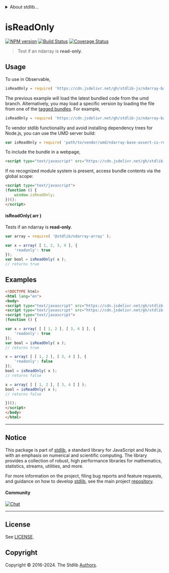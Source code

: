 <!--

@license Apache-2.0

Copyright (c) 2022 The Stdlib Authors.

Licensed under the Apache License, Version 2.0 (the "License");
you may not use this file except in compliance with the License.
You may obtain a copy of the License at

   http://www.apache.org/licenses/LICENSE-2.0

Unless required by applicable law or agreed to in writing, software
distributed under the License is distributed on an "AS IS" BASIS,
WITHOUT WARRANTIES OR CONDITIONS OF ANY KIND, either express or implied.
See the License for the specific language governing permissions and
limitations under the License.

-->


<details>
  <summary>
    About stdlib...
  </summary>
  <p>We believe in a future in which the web is a preferred environment for numerical computation. To help realize this future, we've built stdlib. stdlib is a standard library, with an emphasis on numerical and scientific computation, written in JavaScript (and C) for execution in browsers and in Node.js.</p>
  <p>The library is fully decomposable, being architected in such a way that you can swap out and mix and match APIs and functionality to cater to your exact preferences and use cases.</p>
  <p>When you use stdlib, you can be absolutely certain that you are using the most thorough, rigorous, well-written, studied, documented, tested, measured, and high-quality code out there.</p>
  <p>To join us in bringing numerical computing to the web, get started by checking us out on <a href="https://github.com/stdlib-js/stdlib">GitHub</a>, and please consider <a href="https://opencollective.com/stdlib">financially supporting stdlib</a>. We greatly appreciate your continued support!</p>
</details>

# isReadOnly

[![NPM version][npm-image]][npm-url] [![Build Status][test-image]][test-url] [![Coverage Status][coverage-image]][coverage-url] <!-- [![dependencies][dependencies-image]][dependencies-url] -->

> Test if an ndarray is **read-only**.

<!-- Section to include introductory text. Make sure to keep an empty line after the intro `section` element and another before the `/section` close. -->

<section class="intro">

</section>

<!-- /.intro -->

<!-- Package usage documentation. -->



<section class="usage">

## Usage

To use in Observable,

```javascript
isReadOnly = require( 'https://cdn.jsdelivr.net/gh/stdlib-js/ndarray-base-assert-is-read-only@umd/browser.js' )
```
The previous example will load the latest bundled code from the umd branch. Alternatively, you may load a specific version by loading the file from one of the [tagged bundles](https://github.com/stdlib-js/ndarray-base-assert-is-read-only/tags). For example,

```javascript
isReadOnly = require( 'https://cdn.jsdelivr.net/gh/stdlib-js/ndarray-base-assert-is-read-only@v0.2.0-umd/browser.js' )
```

To vendor stdlib functionality and avoid installing dependency trees for Node.js, you can use the UMD server build:

```javascript
var isReadOnly = require( 'path/to/vendor/umd/ndarray-base-assert-is-read-only/index.js' )
```

To include the bundle in a webpage,

```html
<script type="text/javascript" src="https://cdn.jsdelivr.net/gh/stdlib-js/ndarray-base-assert-is-read-only@umd/browser.js"></script>
```

If no recognized module system is present, access bundle contents via the global scope:

```html
<script type="text/javascript">
(function () {
    window.isReadOnly;
})();
</script>
```

#### isReadOnly( arr )

Tests if an ndarray is **read-only**.

```javascript
var array = require( '@stdlib/ndarray-array' );

var x = array( [ 1, 2, 3, 4 ], {
    'readonly': true
});
var bool = isReadOnly( x );
// returns true
```

</section>

<!-- /.usage -->

<!-- Package usage notes. Make sure to keep an empty line after the `section` element and another before the `/section` close. -->

<section class="notes">

</section>

<!-- /.notes -->

<!-- Package usage examples. -->

<section class="examples">

## Examples

<!-- eslint no-undef: "error" -->

```html
<!DOCTYPE html>
<html lang="en">
<body>
<script type="text/javascript" src="https://cdn.jsdelivr.net/gh/stdlib-js/ndarray-array@umd/browser.js"></script>
<script type="text/javascript" src="https://cdn.jsdelivr.net/gh/stdlib-js/ndarray-base-assert-is-read-only@umd/browser.js"></script>
<script type="text/javascript">
(function () {

var x = array( [ [ 1, 2 ], [ 3, 4 ] ], {
    'readonly': true
});
var bool = isReadOnly( x );
// returns true

x = array( [ [ 1, 2 ], [ 3, 4 ] ], {
    'readonly': false
});
bool = isReadOnly( x );
// returns false

x = array( [ [ 1, 2 ], [ 3, 4 ] ] );
bool = isReadOnly( x );
// returns false

})();
</script>
</body>
</html>
```

</section>

<!-- /.examples -->

<!-- Section to include cited references. If references are included, add a horizontal rule *before* the section. Make sure to keep an empty line after the `section` element and another before the `/section` close. -->

<section class="references">

</section>

<!-- /.references -->

<!-- Section for related `stdlib` packages. Do not manually edit this section, as it is automatically populated. -->

<section class="related">

</section>

<!-- /.related -->

<!-- Section for all links. Make sure to keep an empty line after the `section` element and another before the `/section` close. -->


<section class="main-repo" >

* * *

## Notice

This package is part of [stdlib][stdlib], a standard library for JavaScript and Node.js, with an emphasis on numerical and scientific computing. The library provides a collection of robust, high performance libraries for mathematics, statistics, streams, utilities, and more.

For more information on the project, filing bug reports and feature requests, and guidance on how to develop [stdlib][stdlib], see the main project [repository][stdlib].

#### Community

[![Chat][chat-image]][chat-url]

---

## License

See [LICENSE][stdlib-license].


## Copyright

Copyright &copy; 2016-2024. The Stdlib [Authors][stdlib-authors].

</section>

<!-- /.stdlib -->

<!-- Section for all links. Make sure to keep an empty line after the `section` element and another before the `/section` close. -->

<section class="links">

[npm-image]: http://img.shields.io/npm/v/@stdlib/ndarray-base-assert-is-read-only.svg
[npm-url]: https://npmjs.org/package/@stdlib/ndarray-base-assert-is-read-only

[test-image]: https://github.com/stdlib-js/ndarray-base-assert-is-read-only/actions/workflows/test.yml/badge.svg?branch=v0.2.0
[test-url]: https://github.com/stdlib-js/ndarray-base-assert-is-read-only/actions/workflows/test.yml?query=branch:v0.2.0

[coverage-image]: https://img.shields.io/codecov/c/github/stdlib-js/ndarray-base-assert-is-read-only/main.svg
[coverage-url]: https://codecov.io/github/stdlib-js/ndarray-base-assert-is-read-only?branch=main

<!--

[dependencies-image]: https://img.shields.io/david/stdlib-js/ndarray-base-assert-is-read-only.svg
[dependencies-url]: https://david-dm.org/stdlib-js/ndarray-base-assert-is-read-only/main

-->

[chat-image]: https://img.shields.io/gitter/room/stdlib-js/stdlib.svg
[chat-url]: https://app.gitter.im/#/room/#stdlib-js_stdlib:gitter.im

[stdlib]: https://github.com/stdlib-js/stdlib

[stdlib-authors]: https://github.com/stdlib-js/stdlib/graphs/contributors

[umd]: https://github.com/umdjs/umd
[es-module]: https://developer.mozilla.org/en-US/docs/Web/JavaScript/Guide/Modules

[deno-url]: https://github.com/stdlib-js/ndarray-base-assert-is-read-only/tree/deno
[deno-readme]: https://github.com/stdlib-js/ndarray-base-assert-is-read-only/blob/deno/README.md
[umd-url]: https://github.com/stdlib-js/ndarray-base-assert-is-read-only/tree/umd
[umd-readme]: https://github.com/stdlib-js/ndarray-base-assert-is-read-only/blob/umd/README.md
[esm-url]: https://github.com/stdlib-js/ndarray-base-assert-is-read-only/tree/esm
[esm-readme]: https://github.com/stdlib-js/ndarray-base-assert-is-read-only/blob/esm/README.md
[branches-url]: https://github.com/stdlib-js/ndarray-base-assert-is-read-only/blob/main/branches.md

[stdlib-license]: https://raw.githubusercontent.com/stdlib-js/ndarray-base-assert-is-read-only/main/LICENSE

</section>

<!-- /.links -->
